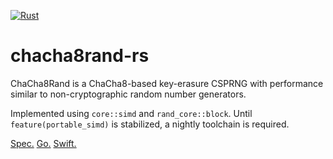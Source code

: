 [![Rust](https://github.com/nixberg/chacha8rand-rs/actions/workflows/rust.yaml/badge.svg)](
https://github.com/nixberg/chacha8rand-rs/actions/workflows/rust.yaml)

# chacha8rand-rs

ChaCha8Rand is a ChaCha8-based key-erasure CSPRNG with performance similar to non-cryptographic
random number generators.

Implemented using `core::simd` and `rand_core::block`.
Until `feature(portable_simd)` is stabilized, a nightly toolchain is required.

[Spec.](https://github.com/C2SP/C2SP/blob/main/chacha8rand.md)
[Go.](https://pkg.go.dev/math/rand/v2#ChaCha8)
[Swift.](https://github.com/nixberg/chacha8rand-swift)
